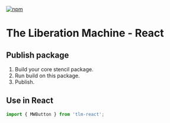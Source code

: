 [![npm](https://img.shields.io/npm/v/tlm-react?color=blue)](https://www.npmjs.com/package/tlm-react)

# The Liberation Machine - React

## Publish package

1. Build your core stencil package.
2. Run build on this package.
3. Publish.

## Use in React

```JavaScript
import { MWButton } from 'tlm-react';
```